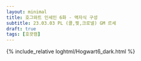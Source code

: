 ```yaml
---
layout: minimal
title: 호그와트 인세인 6화 - 액자식 구성
subtitle: 23.03.03 PL (콜,찢,크로넬) GM 르세
draft: true
tags: [호괏캠]
---
```


{% include_relative loghtml/Hogwart6_dark.html %}
